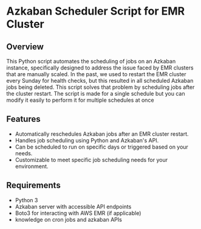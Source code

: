 # Azkaban Scheduler Script for EMR Cluster

## Overview

This Python script automates the scheduling of jobs on an Azkaban instance, specifically designed to address the issue faced by EMR clusters that are manually scaled. In the past, we used to restart the EMR cluster every Sunday for health checks, but this resulted in all scheduled Azkaban jobs being deleted. This script solves that problem by scheduling jobs after the cluster restart. The script is made for a single schedule but you can modify it easily to perform it for multiple schedules at once

## Features

- Automatically reschedules Azkaban jobs after an EMR cluster restart.
- Handles job scheduling using Python and Azkaban's API.
- Can be scheduled to run on specific days or triggered based on your needs.
- Customizable to meet specific job scheduling needs for your environment.

## Requirements

- Python 3
- Azkaban server with accessible API endpoints
- Boto3 for interacting with AWS EMR (if applicable)
- knowledge on cron jobs and azkaban APIs


